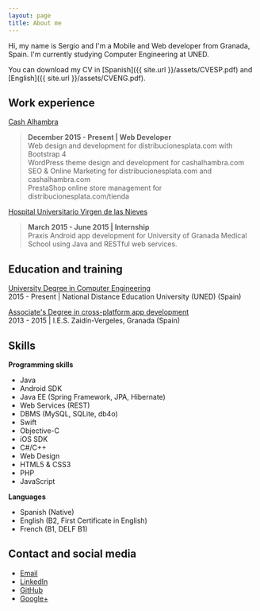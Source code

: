 ```yaml
---
layout: page
title: About me
---
```


Hi, my name is Sergio and I'm a Mobile and Web developer from Granada, Spain. I'm currently studying Computer Engineering at UNED.

You can download my CV in [Spanish]({{ site.url }}/assets/CVESP.pdf) and [English]({{ site.url }}/assets/CVENG.pdf). 

## Work experience

[Cash Alhambra](http://www.cashalhambra.com/)

> <strong>December 2015 - Present | Web Developer </strong><br> Web design and development for distribucionesplata.com with Bootstrap 4<br> WordPress theme design and development for cashalhambra.com <br> SEO & Online Marketing for distribucionesplata.com and cashalhambra.com <br>PrestaShop online store management for distribucionesplata.com/tienda

[Hospital Universitario Virgen de las Nieves](http://www.hospitalgranada.es/normopraxis/)

> <strong>March 2015 - June 2015 | Internship </strong><br> Praxis Android app development for University of Granada Medical School using Java and RESTful web services.

## Education and training

[University Degree in Computer Engineering](https://portal.uned.es/portal/page?_pageid=93,22985816&_dad=portal&_schema=PORTAL)
<br>2015 - Present | National Distance Education University (UNED) (Spain)

[Associate's Degree in cross-platform app development](http://www.ieszaidinvergeles.org/)
<br>2013 - 2015 | I.E.S. Zaidín-Vergeles, Granada (Spain)

## Skills

<strong>Programming skills</strong><br>
<ul>
    <li>Java</li>
    <li>Android SDK</li>
    <li>Java EE (Spring Framework, JPA, Hibernate)</li>
    <li>Web Services (REST)</li>
    <li>DBMS (MySQL, SQLite, db4o)</li>
    <li>Swift</li>
    <li>Objective-C</li>
    <li>iOS SDK</li>
    <li>C#/C++</li>
    <li>Web Design</li>
    <li>HTML5 &amp; CSS3</li>
    <li>PHP</li>
    <li>JavaScript</li>
</ul>

<strong>Languages</strong><br>
<ul>
    <li>Spanish (Native)</li>
    <li>English (B2, First Certificate in English)</li>
    <li>French (B1, DELF B1)</li>
</ul>

## Contact and social media

<ul>
    <li><a href="mailto:serconpla@gmail.com">Email</a></li>
    <li><a href="https://es.linkedin.com/in/sergio-contreras-plata-1499149a
" target="_blank">LinkedIn</a></li>
    <li><a href="https://github.com/splata" target="_blank">GitHub</a></li>
    <li><a href="https://plus.google.com/u/0/112837047987746653402/posts?hl=es" target="_blank">Google+</a></li>
</ul>